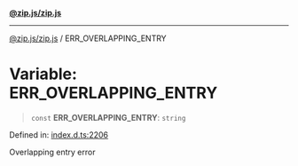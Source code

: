 [**@zip.js/zip.js**](../README.md)

***

[@zip.js/zip.js](../globals.md) / ERR\_OVERLAPPING\_ENTRY

# Variable: ERR\_OVERLAPPING\_ENTRY

> `const` **ERR\_OVERLAPPING\_ENTRY**: `string`

Defined in: [index.d.ts:2206](https://github.com/gildas-lormeau/zip.js/blob/c6ab5788eadb09dbc23208b1e438b2eec4ffa531/index.d.ts#L2206)

Overlapping entry error
